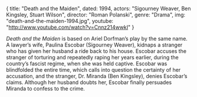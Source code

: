 {
  title: "Death and the Maiden",
  dated: 1994,
  actors: "Sigourney Weaver, Ben Kingsley, Stuart Wilson",
  director: "Roman Polanski",
  genre: "Drama",
  img: "death-and-the-maiden-1994.jpg",
  youtube: "http://www.youtube.com/watch?v=Cnnz214wwkI"
}

_Death and the Maiden_ is based on Ariel Dorfman’s play by the same name. A lawyer’s wife, Paulina Escobar (Sigourney Weaver), kidnaps a stranger who has given her husband a ride back to his house. Escobar accuses the stranger of torturing and repeatedly raping her years earlier, during the country’s fascist regime, when she was held captive. Escobar was blindfolded the entire time, which calls into question the certainty of her accusation, and the stranger, Dr. Miranda (Ben Kingsley), denies Escobar’s claims. Although her husband doubts her, Escobar finally persuades Miranda to confess to the crime.